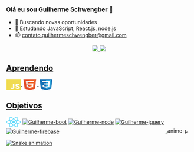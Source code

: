 ### Olá eu sou Guilherme Schwengber 👋

- 🔭 Buscando novas oportunidades
- 🌱 Estudando JavaScript, React.js, node.js
- 📫 contato.guilhermeschwengber@gmail.com

<div align="center">
  <a href="https://github.com/GuilhermeSchwengber20">
  <img height="180em" src="https://github-readme-stats.vercel.app/api?username=GuilhermeSchwengber20&show_icons=true&theme=dark&include_all_commits=true&count_private=true"/>
  <img height="180em" src="https://github-readme-stats.vercel.app/api/top-langs/?username=GuilhermeSchwengber20&layout=compact&langs_count=7&theme=dark"/>
</div>
  
  ## Aprendendo
  <img align="center" alt="Guilherme-Js" height="30" width="40" src="https://raw.githubusercontent.com/devicons/devicon/master/icons/javascript/javascript-plain.svg">
  <img align="center" alt="Guilherme-HTML" height="30" width="40" src="https://raw.githubusercontent.com/devicons/devicon/master/icons/html5/html5-original.svg">
  <img align="center" alt="Guilherme-CSS" height="30" width="40" src="https://raw.githubusercontent.com/devicons/devicon/master/icons/css3/css3-original.svg">
  
  ## Objetivos
  <img align="center" alt="Rafa-React" height="30" width="40" src="https://raw.githubusercontent.com/devicons/devicon/master/icons/react/react-original.svg">
  <img align="center" alt="Guilherme-boot" height="30" width="40" src="https://cdn.jsdelivr.net/gh/devicons/devicon/icons/bootstrap/bootstrap-original.svg" />
  <img align="center" alt="Guilherme-node" height="30" width="40"src="https://cdn.jsdelivr.net/gh/devicons/devicon/icons/nodejs/nodejs-original.svg" />
  <img  align="center" alt="Guilherme-jquery" height="30" width="40" src="https://cdn.jsdelivr.net/gh/devicons/devicon/icons/jquery/jquery-original.svg" />
  <img  align="center" alt="Guilherme-firebase" height="30" width="40"src="https://cdn.jsdelivr.net/gh/devicons/devicon/icons/firebase/firebase-plain.svg" />

  <img align="right" alt="anime-pic" height="150" style="border-radius:50px;"      src="https://media.discordapp.net/attachments/593587569623826434/973383702375727184/Webp.net-gifmaker.gif?width=577&height=577">
  
  ![Snake animation](https://github.com/GuilhermeSchwengber20/GuilhermeSchwengber20/blob/output/github-contribution-grid-snake.svg)
